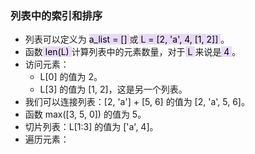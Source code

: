<style>
  .purple-highlight {
    background-color: #E8D9F9;
    color: black;
  }
# 📋列表，可变性
</style>
### 列表中的索引和排序
  - 列表可以定义为 <span class="purple-highlight">a_list = [] </span>或<span class="purple-highlight"> L = [2, 'a', 4, [1, 2]] </span> 。
  - 函数<span class="purple-highlight"> len(L) </span>计算列表中的元素数量，对于<span class ="purple-highlight"> L </span>来说是<span class="purple-highlight"> 4 </span>。
  - 访问元素：
    - L[0] 的值为 2。
    - L[3] 的值为 [1, 2]，这是另一个列表。
  - 我们可以连接列表：[2, 'a'] + [5, 6] 的值为 [2, 'a', 5, 6]。
  - 函数 max([3, 5, 0]) 的值为 5。
  - 切片列表：L[1:3] 的值为 ['a', 4]。
  - 遍历元素：

